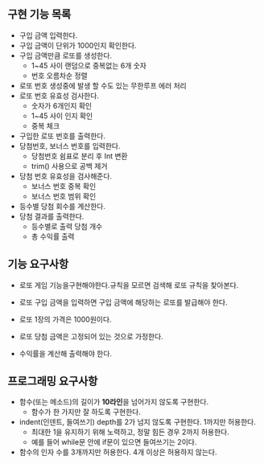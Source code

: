 ## 구현 기능 목록

- 구입 금액 입력한다.
- 구입 금액이 단위가 1000인지 확인한다.
- 구입 금액만큼 로또를 생성한다.
  - 1~45 사이 랜덤으로 중복없는 6개 숫자
  - 번호 오름차순 정렬
- 로또 번호 생성중에 발생 할 수도 있는 무한루프 에러 처리
- 로또 번호 유효성 검사한다.
  - 숫자가 6개인지 확인
  - 1~45 사이 인지 확인
  - 중복 체크
- 구입한 로또 번호를 출력한다.
- 당첨번호, 보너스 번호를 입력한다.
  - 당첨번호 쉼표로 분리 후 Int 변환 
  - trim() 사용으로 공백 제거
- 당첨 번호 유효성을 검사해준다.
  - 보너스 번호 중복 확인
  - 보너스 번호 범위 확인
- 등수별 당첨 회수를 계산한다.
- 당첨 결과를 출력한다.
  - 등수별로 출력 당첨 개수
  - 총 수익률 출력 




## 기능 요구사항

- 로또 게임 기능을구현해야한다.규칙을 모르면 검색해 로또 규칙을 찾아본다.

- 로또 구입 금액을 입력하면 구입 금액에 해당하는 로또를 발급해야 한다.
- 로또 1장의 가격은 1000원이다.

- 로또 당첨 금액은 고정되어 있는 것으로 가정한다.

- 수익률을 계산해 출력해야 한다.



## 프로그래밍 요구사항

- 함수(또는 메소드)의 길이가 **10라인**을 넘어가지 않도록 구현한다.
  - 함수가 한 가지만 잘 하도록 구현한다.
- indent(인덴트, 들여쓰기) depth를 2가 넘지 않도록 구현한다. 1까지만 허용한다.
  - 최대한 1을 유지하기 위해 노력하고, 정말 힘든 경우 2까지 허용한다.
  - 예를 들어 while문 안에 if문이 있으면 들여쓰기는 2이다.
- 함수의 인자 수를 3개까지만 허용한다. 4개 이상은 허용하지 않는다.



